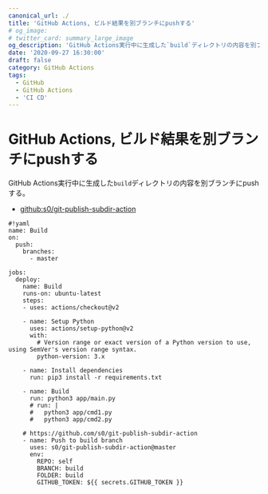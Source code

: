 ```yaml
---
canonical_url: ./
title: 'GitHub Actions, ビルド結果を別ブランチにpushする'
# og_image:
# twitter_card: summary_large_image
og_description: 'GitHub Actions実行中に生成した`build`ディレクトリの内容を別ブランチにpushする'
date: '2020-09-27 16:30:00'
draft: false
category: GitHub Actions
tags:
  - GitHub
  - GitHub Actions
  - 'CI CD'
---
```

# GitHub Actions, ビルド結果を別ブランチにpushする
GitHub Actions実行中に生成した`build`ディレクトリの内容を別ブランチにpushする。

- [github:s0/git-publish-subdir-action](https://github.com/s0/git-publish-subdir-action)

```
#!yaml
name: Build
on:
  push:
    branches:
      - master

jobs:
  deploy:
    name: Build
    runs-on: ubuntu-latest
    steps:
    - uses: actions/checkout@v2

    - name: Setup Python
      uses: actions/setup-python@v2
      with:
        # Version range or exact version of a Python version to use, using SemVer's version range syntax.
        python-version: 3.x

    - name: Install dependencies
      run: pip3 install -r requirements.txt

    - name: Build
      run: python3 app/main.py
      # run: |
      #   python3 app/cmd1.py
      #   python3 app/cmd2.py

    # https://github.com/s0/git-publish-subdir-action
    - name: Push to build branch
      uses: s0/git-publish-subdir-action@master
      env:
        REPO: self
        BRANCH: build
        FOLDER: build
        GITHUB_TOKEN: ${{ secrets.GITHUB_TOKEN }}
```
